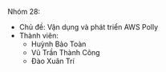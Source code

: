 Nhóm 28:
- Chủ đề: Vận dụng và phát triển AWS Polly
- Thành viên: 
  - Huỳnh Bảo Toàn
  - Vũ Trần Thành Công
  - Đào Xuân Trí

